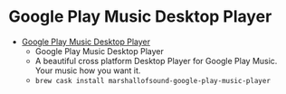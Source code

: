 # Google Play Music Desktop Player
- [Google Play Music Desktop Player](https://www.googleplaymusicdesktopplayer.com/)
  -  Google Play Music Desktop Player
  - A beautiful cross platform Desktop Player for Google Play Music.  Your music how you want it.
  - `brew cask install marshallofsound-google-play-music-player`
